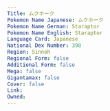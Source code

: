 ```yaml
---
﻿Title: ムクホーク
Pokemon Name Japanese: ムクホーク
Pokemon Name German: Staraptor
Pokemon Name English: Staraptor
Language Card: Japanese
National Dex Number: 398
Region: Sinnoh
Regional Form: false
Additional Form: false
Mega: false
Gigantamax: false
Cover: false
Link: 
Owned: 
---
```

